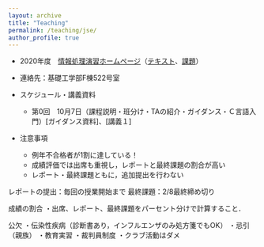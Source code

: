```yaml
---
layout: archive
title: "Teaching"
permalink: /teaching/jse/
author_profile: true
---
```


* 2020年度　[情報処理演習ホームページ](http://www.hlab.sys.es.osaka-u.ac.jp/people/wan/jse/)（[テキスト](http://www.hlab.sys.es.osaka-u.ac.jp/people/wan/jse/text/index.html)、[課題](http://www.hlab.sys.es.osaka-u.ac.jp/people/wan/jse/kadai/index.html)）
* 連絡先：基礎工学部F棟522号室

* スケジュール・講義資料
  * 第0回　10月7日（課程説明・班分け・TAの紹介・ガイダンス・Ｃ言語入門）[ガイダンス資料]、[講義１]
  
* 注意事項
  * 例年不合格者が1割に達している！
  * 成績評価では出席も重視し，レポートと最終課題の割合が高い
  * レポート・最終課題ともに，追加提出を行わない

レポートの提出：毎回の授業開始まで
最終課題：2/8最終締め切り

成績の割合
    ・出席、レポート、最終課題をパーセント分けで計算すること．

公欠
    ・伝染性疾病（診断書あり，インフルエンザのみ処方箋でもOK）
    ・忌引（親族）
    ・教育実習
    ・裁判員制度
    ・クラブ活動はダメ
